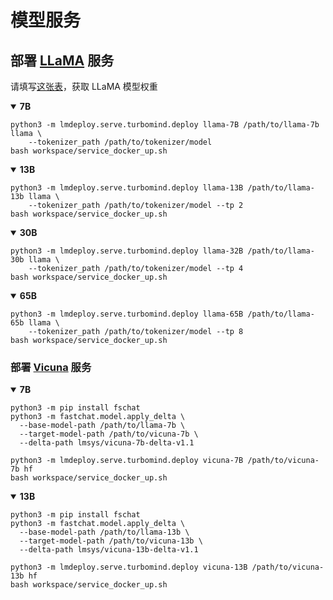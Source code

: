 # 模型服务

## 部署 [LLaMA](https://github.com/facebookresearch/llama) 服务

请填写[这张表](https://docs.google.com/forms/d/e/1FAIpQLSfqNECQnMkycAp2jP4Z9TFX0cGR4uf7b_fBxjY_OjhJILlKGA/viewform)，获取 LLaMA 模型权重

<details open>
<summary><b>7B</b></summary>

```shell
python3 -m lmdeploy.serve.turbomind.deploy llama-7B /path/to/llama-7b llama \
    --tokenizer_path /path/to/tokenizer/model
bash workspace/service_docker_up.sh
```

</details>

<details open>
<summary><b>13B</b></summary>

```shell
python3 -m lmdeploy.serve.turbomind.deploy llama-13B /path/to/llama-13b llama \
    --tokenizer_path /path/to/tokenizer/model --tp 2
bash workspace/service_docker_up.sh
```

</details>

<details open>
<summary><b>30B</b></summary>

```shell
python3 -m lmdeploy.serve.turbomind.deploy llama-32B /path/to/llama-30b llama \
    --tokenizer_path /path/to/tokenizer/model --tp 4
bash workspace/service_docker_up.sh
```

</details>

<details open>
<summary><b>65B</b></summary>

```shell
python3 -m lmdeploy.serve.turbomind.deploy llama-65B /path/to/llama-65b llama \
    --tokenizer_path /path/to/tokenizer/model --tp 8
bash workspace/service_docker_up.sh
```

</details>

### 部署 [Vicuna](https://lmsys.org/blog/2023-03-30-vicuna/) 服务

<details open>
<summary><b>7B</b></summary>

```shell
python3 -m pip install fschat
python3 -m fastchat.model.apply_delta \
  --base-model-path /path/to/llama-7b \
  --target-model-path /path/to/vicuna-7b \
  --delta-path lmsys/vicuna-7b-delta-v1.1

python3 -m lmdeploy.serve.turbomind.deploy vicuna-7B /path/to/vicuna-7b hf
bash workspace/service_docker_up.sh
```

</details>

<details open>
<summary><b>13B</b></summary>

```shell
python3 -m pip install fschat
python3 -m fastchat.model.apply_delta \
  --base-model-path /path/to/llama-13b \
  --target-model-path /path/to/vicuna-13b \
  --delta-path lmsys/vicuna-13b-delta-v1.1

python3 -m lmdeploy.serve.turbomind.deploy vicuna-13B /path/to/vicuna-13b hf
bash workspace/service_docker_up.sh
```

</details>

